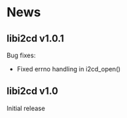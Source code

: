 # News

## libi2cd v1.0.1

Bug fixes:
- Fixed errno handling in i2cd_open()

## libi2cd v1.0

Initial release
